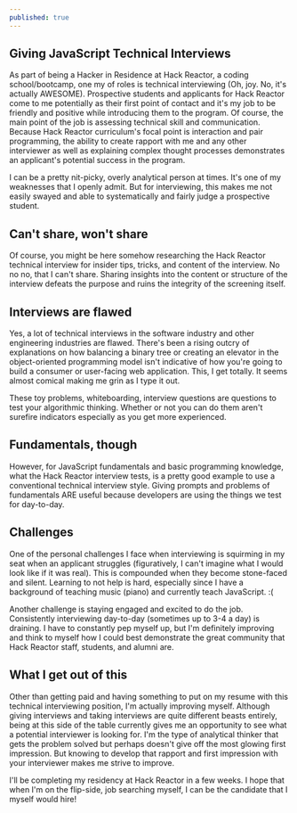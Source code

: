 ```yaml
---
published: true
---
```

## Giving JavaScript Technical Interviews

As part of being a Hacker in Residence at Hack Reactor, a coding school/bootcamp, one my of roles is technical interviewing (Oh, joy. No, it's actually AWESOME). Prospective students and applicants for Hack Reactor come to me potentially as their first point of contact and it's my job to be friendly and positive while introducing them to the program. Of course, the main point of the job is assessing technical skill and communication. Because Hack Reactor curriculum's focal point is interaction and pair programming, the ability to create rapport with me and any other interviewer as well as explaining complex thought processes demonstrates an applicant's potential success in the program.

I can be a pretty nit-picky, overly analytical person at times. It's one of my weaknesses that I openly admit. But for interviewing, this makes me not easily swayed and able to systematically and fairly judge a prospective student.

## Can't share, won't share

Of course, you might be here somehow researching the Hack Reactor technical interview for insider tips, tricks, and content of the interview. No no no, that I can't share. Sharing insights into the content or structure of the interview defeats the purpose and ruins the integrity of the screening itself.

## Interviews are flawed

Yes, a lot of technical interviews in the software industry and other engineering industries are flawed. There's been a rising outcry of explanations on how balancing a binary tree or creating an elevator in the object-oriented programming model isn't indicative of how you're going to build a consumer or user-facing web application. This, I get totally. It seems almost comical making me grin as I type it out.

These toy problems, whiteboarding, interview questions are questions to test your algorithmic thinking. Whether or not you can do them aren't surefire indicators especially as you get more experienced.

## Fundamentals, though

However, for JavaScript fundamentals and basic programming knowledge, what the Hack Reactor interview tests, is a pretty good example to use a conventional technical interview style. Giving prompts and problems of fundamentals ARE useful because developers are using the things we test for day-to-day.

## Challenges

One of the personal challenges I face when interviewing is squirming in my seat when an applicant struggles (figuratively, I can't imagine what I would look like if it was real). This is compounded when they become stone-faced and silent. Learning to not help is hard, especially since I have a background of teaching music (piano) and currently teach JavaScript. :(

Another challenge is staying engaged and excited to do the job. Consistently interviewing day-to-day (sometimes up to 3-4 a day) is draining. I have to constantly pep myself up, but I'm definitely improving and think to myself how I could best demonstrate the great community that Hack Reactor staff, students, and alumni are.

## What I get out of this

Other than getting paid and having something to put on my resume with this technical interviewing position, I'm actually improving myself. Although giving interviews and taking interviews are quite different beasts entirely, being at this side of the table currently gives me an opportunity to see what a potential interviewer is looking for. I'm the type of analytical thinker that gets the problem solved but perhaps doesn't give off the most glowing first impression. But knowing to develop that rapport and first impression with your interviewer makes me strive to improve.

I'll be completing my residency at Hack Reactor in a few weeks. I hope that when I'm on the flip-side, job searching myself, I can be the candidate that I myself would hire!
